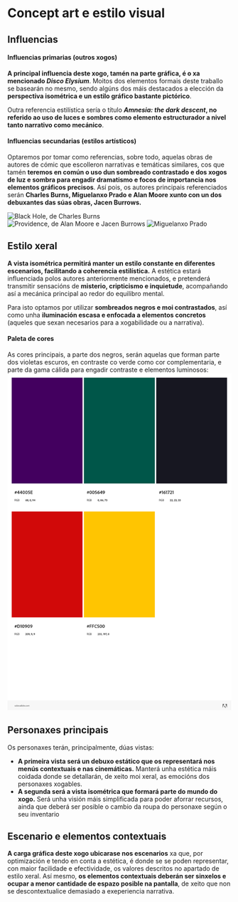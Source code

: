 # Concept art e estilo visual

## Influencias
#### Influencias primarias (outros xogos)
__A principal influencia deste xogo, tamén na parte gráfica, é o xa mencionado *Disco Elysium*__. Moitos dos elementos formais deste traballo se basearán no mesmo, sendo algúns dos máis destacados a elección da **perspectiva isométrica e un estilo gráfico bastante pictórico**.

Outra referencia estilística sería o título __*Amnesia: the dark descent*, no referido ao uso de luces e sombres como elemento estructurador a nivel tanto narrativo como mecánico__.

#### Influencias secundarias (estilos artísticos)
Optaremos por tomar como referencias, sobre todo, aquelas obras de autores de cómic que escolleron narrativas e temáticas similares, cos que tamén __teremos en común o uso dun sombreado contrastado e dos xogos de luz e sombra para engadir dramatismo e focos de importancia nos elementos gráficos precisos__. Así pois, os autores principais referenciados serán __Charles Burns, Miguelanxo Prado e Alan Moore xunto con un dos debuxantes das súas obras, Jacen Burrows.__

![Black Hole, de Charles Burns](https://2.bp.blogspot.com/-nRDSjXIH_V4/W9YGayrdMkI/AAAAAAAAVXI/YWePoiIvI04NA_YX1Yddv1wciofctTf8gCLcBGAs/s1600/BlackHole1-cover.jpg)
![Providence, de Alan Moore e Jacen Burrows](https://i.blogs.es/73f647/stl036620/1366_2000.jpg)
![Miguelanxo Prado](https://i.pinimg.com/originals/cf/ee/bd/cfeebda27e02c56d1fada85ad57b832b.jpg)

## Estilo xeral

__A vista isométrica permitirá manter un estilo constante en diferentes escenarios, facilitando a coherencia estilística.__ A estética estará influenciada polos autores anteriormente mencionados, e pretenderá transmitir sensacións de **misterio, cripticismo e inquietude**, acompañando así a mecánica principal ao redor do equilibro mental.

Para isto optamos por utilizar **sombreados negros e moi contrastados**, así como unha **iluminación escasa e enfocada a elementos concretos** (aqueles que sexan necesarios para a xogabilidade ou a narrativa).

#### Paleta de cores
As cores principais, a parte dos negros, serán aquelas que forman parte dos violetas escuros, en contraste co verde como cor complementaria, e parte da gama cálida para engadir contraste e elementos luminosos:
![Paleta de cores](AdobeColor-Chtulu.jpeg)

## Personaxes principais
Os personaxes terán, principalmente, dúas vistas:
* __A primeira vista será un debuxo estático que os representará nos menús contextuais e nas cinemáticas.__ Manterá unha estética máis coidada donde se detallarán, de xeito moi xeral, as emocións dos personaxes xogables.
* __A segunda será a vista isométrica que formará parte do mundo do xogo.__ Será unha visión máis simplificada para poder aforrar recursos, ainda que deberá ser posible o cambio da roupa do personaxe según o seu inventario

## Escenario e elementos contextuais
__A carga gráfica deste xogo ubicarase nos escenarios__ xa que, por optimización e tendo en conta a estética, é donde se se poden representar, con maior facilidade e efectividade, os valores descritos no apartado de estilo xeral. Así mesmo, __os elementos contextuais deberán ser sinxelos e ocupar a menor cantidade de espazo posible na pantalla__, de xeito que non se descontextualice demasiado a exeperiencia narrativa.

